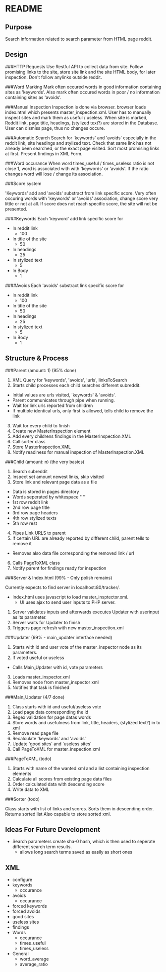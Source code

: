 README
======

Purpose
-------
Search information related to search parameter from HTML page reddit. 

Design
------

###HTTP Requests
Use Restful API to collect data from site. Follow promising links to the site, store site link and the site HTML body, for later inspection. Don't follow anylinks outside reddit.

###Word Marking
Mark often occured words in good information containing sites as 'keywords'. Also mark often occured words in poor / no information containing sites as 'avoids'.

###Manual Inspection
Inspection is done via browser. browser loads index.html which presents master_inspection.xml.
User has to manually inspect sites and mark them as useful / useless. When site is marked, Reddit link, page title, headings, (stylized text?) are stored in the Database. User can dismiss page, thus no changes occure.

###Automatic Search
Search for 'keywords' and 'avoids' especially in the reddit link, site headings and stylized text. Check that same link has not already been searched, or the exact page visited.
Sort most promising links at first. Present findings in XML Form.

###Word occurance
When word times_useful / times_useless ratio is not close 1, word is associated with with 'keywords' or 'avoids'. If the ratio changes word will lose / change its association.

###Score system

'Keywords' add and 'avoids' substract from link specific score.
Very often occuring words with 'keywords' or 'avoids' association, change score very little or not at all. 
If score does not reach specific score, the site will not be presented.

####Keywords
Each 'keyword' add link specific score for

+ In reddit link
  - 100
+ In title of the site  
  - 50
+ In headings
  - 25
+ In stylized text
  - 5
+ In Body
  - 1

####Avoids
Each 'avoids' substract link specific score for

+ In reddit link
  - 100
+ In title of the site  
  - 50
+ In headings
  - 25
+ In stylized text
  - 5
+ In Body
  - 1

Structure & Process
-------------------

###Parent (amount: 1) (95% done)

1. XML Query for 'keywords', 'avoids', 'urls', linksToSearch
2. Starts child processes each child searches different subreddit. 
  - Initial values are urls visited, 'keywords' & 'avoids'. 
  - Parent communicates through pipe when running.
  - Wait for link urls reported from children
  - If multiple identical urls, only first is allowed, tells child to remove the link
3. Wait for every child to finish 
4. Create new MasterInspection element
5. Add every childrens findings in the MasterInspection.XML
6. Call sorter class
7. Store MasterInspection.XML
8. Notify readiness for manual inspection of MasterInspection.XML

###Child (amount: n)  (the very basics)

1. Search subreddit
2. Inspect set amount newest links, skip visited
3. Store link and relevant page data as a file
  - Data is stored in pages directory
  - Words seperated by whitespace " " 
  - 1st row reddit link
  - 2nd row page title
  - 3rd row page headers
  - 4th row stylized texts
  - 5th row rest
4. Pipes Link URLS to parent
5. If certain URL are already reported by different child, parent tells to remove it 
  - Removes also data file corresponding the removed link / url
6. Calls PageToXML class
7. Notify parent for findings ready for inspection

###Server & Index.html  (99% - Only polish remains)

Currently expects to find server in localhost:80/tracker/. 

- Index.html uses javascript to load master_insptector.xml.
  * UI uses ajax to send user inputs to PHP server. 
1. Server validates inputs and afterwards executes Updater with userinput as its parameter.
2. Server waits for Updater to finish
3. Triggers page refresh with new master_inspection.xml

###Updater  (99% - main_updater interface needed)

1. Starts with id and user vote of the master_inspector node as its parameters.
2. If voted useful or useless
  * Calls Main_Updater with id, vote parameters
3. Loads master_inspector.xml
4. Removes node from master_inspector xml
5. Notifies that task is finished

###Main_Updater  (4/7 done)

1. Class starts with id and useful/useless vote
2. Load page data corresponding the id
3. Regex validation for page datas words
4. Store words and usefulness from link, title, headers, (stylized text?) in to xml
5. Remove read page file
6. Recalculate 'keywords' and 'avoids'
7. Update 'good sites' and 'useless sites'
8. Call PageToXML for master_inspection.xml

###PageToXML (todo)

1. Starts with name of the wanted xml and a list containing inspection elements
2. Calculate all scores from existing page data files
3. Order calculated data with descending score
4. Write data to XML

###Sorter  (todo)

Class starts with list of links and scores. Sorts them in descending order. Returns sorted list
Also capable to store sorted xml.


Ideas For Future Development
----------------------------

- Search parameters create sha-0 hash, which is then used to seperate different search term results.
  - allows long search terms saved as easily as short ones

XML
---

* configure
* keywords
  - occurance
* avoids
  - occurance
* forced keywords
* forced avoids
* good sites	
* useless sites
* findings
* Words 
  - occurance 
  - times_useful 
  - times_useless
* General
  - word_average
  - average_ratio